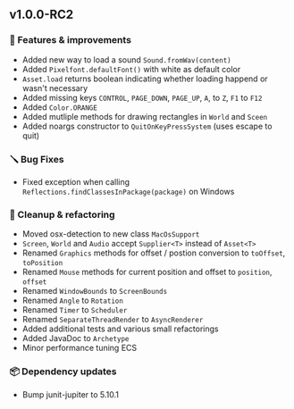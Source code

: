 ## v1.0.0-RC2

### 🚀 Features & improvements

- Added new way to load a sound `Sound.fromWav(content)`
- Added `Pixelfont.defaultFont()` with white as default color
- `Asset.load` returns boolean indicating whether loading happend or wasn't necessary
- Added missing keys `CONTROL`, `PAGE_DOWN`, `PAGE_UP`, `A`, to `Z`,  `F1` to `F12`
- Added `Color.ORANGE`
- Added mutliple methods for drawing rectangles in `World` and `Sceen`
- Added noargs constructor to `QuitOnKeyPressSystem` (uses escape to quit)

### 🪛 Bug Fixes

- Fixed exception when calling `Reflections.findClassesInPackage(package)` on Windows

### 🧽 Cleanup & refactoring

- Moved osx-detection to new class `MacOsSupport`
- `Screen`, `World` and `Audio` accept `Supplier<T>` instead of `Asset<T>`
- Renamed `Graphics` methods for offset / postion conversion to `toOffset`, `toPosition`
- Renamed `Mouse` methods for current position and offset to `position`, `offset`
- Renamed `WindowBounds` to `ScreenBounds`
- Renamed `Angle` to `Rotation`
- Renamed `Timer` to `Scheduler`
- Renamed `SeparateThreadRender` to `AsyncRenderer`
- Added additional tests and various small refactorings
- Added JavaDoc to `Archetype`
- Minor performance tuning ECS

### 📦 Dependency updates

- Bump junit-jupiter to 5.10.1